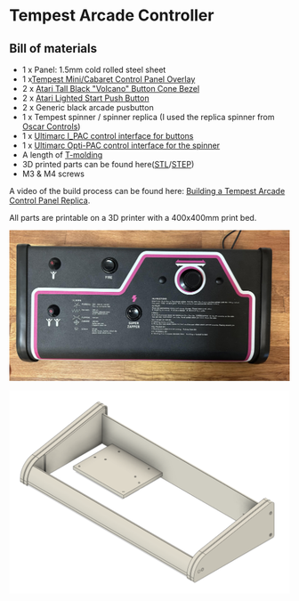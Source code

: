 # Tempest Arcade Controller

## Bill of materials

* 1 x Panel: 1.5mm cold rolled steel sheet
* 1 x[Tempest Mini/Cabaret Control Panel Overlay](https://www.arcadeshop.com/i/834/tempest-mini-cpo.htm)
* 2 x [Atari Tall Black "Volcano" Button Cone Bezel](https://www.arcadeshop.com/i/568/atari-tall-black-button-cone.htm)
* 2 x [Atari Lighted Start Push Button](https://www.arcadeshop.com/i/1539/atari-lighted-start-push-button.htm)
* 2 x Generic black arcade pusbutton
* 1 x Tempest spinner / spinner replica (I used the replica spinner from [Oscar Controls](https://mirrors.arcadecontrols.com/OscarControls/order-paypal.htm))
* 1 x [Ultimarc I_PAC control interface for buttons](https://www.ultimarc.com/control-interfaces/i-pacs/)
* 1 x [Ultimarc Opti-PAC control interface for the spinner](https://www.ultimarc.com/control-interfaces/opti-pac/opti-pac/)
* A length of [T-molding](https://www.arcadeshop.com/search?q=molding) 
* 3D printed parts can be found here([STL](./stl/)/[STEP](./step/))
* M3 & M4 screws

A video of the build process can be found here: [Building a Tempest Arcade Control Panel Replica](https://www.youtube.com/watch?v=M-017ND0Ewc).

All parts are printable on a 3D printer with a 400x400mm print bed.

![controller](./pictures/controller.jpg)

![cad](./pictures/cad.png)


